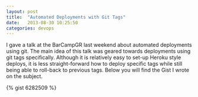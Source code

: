 ```yaml
---
layout: post
title:  "Automated Deployments with Git Tags"
date:   2013-08-30 10:25:50
categories: devops
---
```

I gave a talk at the BarCampGR last weekend about automated deployments using git. The main idea of this talk was geared towards deployments using git tags specifically. Although it is relatively easy to set-up Heroku style deploys, it is less straight-forward how to deploy specific tags while still being able to roll-back to previous tags. Below you will find the Gist I wrote on the subject.

{% gist 6282509 %}

